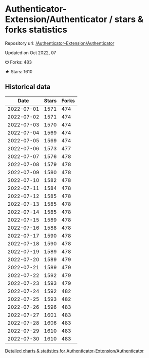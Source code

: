# Authenticator-Extension/Authenticator / stars & forks statistics

Repository url: [/Authenticator-Extension/Authenticator](https://github.com/Authenticator-Extension/Authenticator)

Updated on Oct 2022, 07

☋ Forks: 483

★ Stars: 1610

## Historical data
| Date | Stars | Forks |
|------|-------|-------|
| 2022-07-01 | 1571 | 474 | 
| 2022-07-02 | 1571 | 474 | 
| 2022-07-03 | 1570 | 474 | 
| 2022-07-04 | 1569 | 474 | 
| 2022-07-05 | 1569 | 474 | 
| 2022-07-06 | 1573 | 477 | 
| 2022-07-07 | 1576 | 478 | 
| 2022-07-08 | 1579 | 478 | 
| 2022-07-09 | 1580 | 478 | 
| 2022-07-10 | 1582 | 478 | 
| 2022-07-11 | 1584 | 478 | 
| 2022-07-12 | 1585 | 478 | 
| 2022-07-13 | 1585 | 478 | 
| 2022-07-14 | 1585 | 478 | 
| 2022-07-15 | 1589 | 478 | 
| 2022-07-16 | 1588 | 478 | 
| 2022-07-17 | 1590 | 478 | 
| 2022-07-18 | 1590 | 478 | 
| 2022-07-19 | 1589 | 478 | 
| 2022-07-20 | 1589 | 479 | 
| 2022-07-21 | 1589 | 479 | 
| 2022-07-22 | 1592 | 479 | 
| 2022-07-23 | 1593 | 479 | 
| 2022-07-24 | 1592 | 482 | 
| 2022-07-25 | 1593 | 482 | 
| 2022-07-26 | 1596 | 483 | 
| 2022-07-27 | 1601 | 483 | 
| 2022-07-28 | 1606 | 483 | 
| 2022-07-29 | 1610 | 483 | 
| 2022-07-30 | 1610 | 483 | 


[Detailed charts & statistics for Authenticator-Extension/Authenticator](https://reviewgithub.com/rep/Authenticator-Extension/Authenticator)
